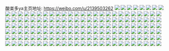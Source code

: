 酸楽多ya主页地址: https://weibo.com/u/2139503262 
![](https://wx4.sinaimg.cn/mw2000/7f863a9egy1h8vaeqa3t7j20rs12hall.jpg) 
![](https://wx4.sinaimg.cn/mw2000/7f863a9egy1h8vaeqkubwj20rs13dqk9.jpg) 
![](https://wx4.sinaimg.cn/mw2000/7f863a9egy1h8vaeqzcb0j20rs15oha2.jpg) 
![](https://wx4.sinaimg.cn/mw2000/7f863a9egy1h8vaerbsouj20rs1277js.jpg) 
![](https://wx4.sinaimg.cn/mw2000/7f863a9egy1h8vaerra51j20rs15oe1p.jpg) 
![](https://wx4.sinaimg.cn/mw2000/7f863a9egy1h8vaes4v1bj20rs15pqk9.jpg) 
![](https://wx4.sinaimg.cn/mw2000/7f863a9egy1h8vafe4244j20rs15p13n.jpg) 
![](https://wx4.sinaimg.cn/mw2000/7f863a9egy1h8vaepy2zgj20rs11217q.jpg) 
![](https://wx4.sinaimg.cn/mw2000/7f863a9egy1h8vaf4278vj20rs10hajq.jpg) 
![](https://wx4.sinaimg.cn/mw2000/7f863a9egy1h8vaf4fv5pj20rs15ok4x.jpg) 
![](https://wx4.sinaimg.cn/mw2000/7f863a9egy1h8srpnrg4yj21hc0u0wnn.jpg) 
![](https://wx4.sinaimg.cn/mw2000/7f863a9egy1h89ki61n0vj221o2qtx6q.jpg) 
![](https://wx4.sinaimg.cn/mw2000/7f863a9egy1h89ki8wg60j22ac334x6r.jpg) 
![](https://wx4.sinaimg.cn/mw2000/7f863a9egy1h89kiajuu9j22c0340npf.jpg) 
![](https://wx4.sinaimg.cn/mw2000/7f863a9egy1h89kic5qk2j234028xnpf.jpg) 
![](https://wx4.sinaimg.cn/mw2000/7f863a9egy1h89kidf788j23402c0kjm.jpg) 
![](https://wx4.sinaimg.cn/mw2000/7f863a9egy1h7r4zvhduxj20yi1frx5o.jpg) 
![](https://wx4.sinaimg.cn/mw2000/7f863a9egy1h7r4zkqy4mj20yi1pcqv5.jpg) 
![](https://wx4.sinaimg.cn/mw2000/7f863a9ely1h7j4br4t07j22c03401kz.jpg) 
![](https://wx4.sinaimg.cn/mw2000/7f863a9ely1h7fl78kayej22c0340qv5.jpg) 
![](https://wx4.sinaimg.cn/mw2000/7f863a9ely1h7eh12r4dij22c03404qr.jpg) 
![](https://wx4.sinaimg.cn/mw2000/7f863a9ely1h7eh14xgdrj22c0340u11.jpg) 
![](https://wx4.sinaimg.cn/mw2000/7f863a9ely1h79e93619pj22c0340qj7.jpg) 
![](https://wx4.sinaimg.cn/mw2000/7f863a9ely1h79e96tsh2j21kw2dc4at.jpg) 
![](https://wx4.sinaimg.cn/mw2000/7f863a9ely1h79e99n08wj21kw2dcx6p.jpg) 
![](https://wx4.sinaimg.cn/mw2000/7f863a9ely1h79e9myfhqj22c03404qs.jpg) 
![](https://wx4.sinaimg.cn/mw2000/7f863a9ely1h77ft61i7vj22c0340x6q.jpg) 
![](https://wx4.sinaimg.cn/mw2000/7f863a9ely1h77fu05hxqj22c0340e82.jpg) 
![](https://wx4.sinaimg.cn/mw2000/7f863a9ely1h77ftpfoznj22c03407wi.jpg) 
![](https://wx4.sinaimg.cn/mw2000/7f863a9ely1h6w1jp8380j226u2x4b2b.jpg) 
![](https://wx4.sinaimg.cn/mw2000/7f863a9ely1h6w1jmsxg9j225x2ncu0x.jpg) 
![](https://wx4.sinaimg.cn/mw2000/7f863a9ely1h6w1jnsd36j22c034013c.jpg) 
![](https://wx4.sinaimg.cn/mw2000/7f863a9ely1h6w1jrytsqj21lw2524qp.jpg) 
![](https://wx4.sinaimg.cn/mw2000/7f863a9ely1h6w1jqa7j8j22c0340e82.jpg) 
![](https://wx4.sinaimg.cn/mw2000/7f863a9ely1h6qt0ghds1j20y10j0751.jpg) 
![](https://wx4.sinaimg.cn/mw2000/7f863a9ely1h6qt0idywoj20yi0j543n.jpg) 
![](https://wx4.sinaimg.cn/mw2000/7f863a9ely1h6qt0bnf6fj20yi0iyq88.jpg) 
![](https://wx4.sinaimg.cn/mw2000/7f863a9ely1h6k8vevrmzj22c03407sg.jpg) 
![](https://wx4.sinaimg.cn/mw2000/7f863a9ely1h6ddhg0h03j20yi1pc7wh.jpg) 
![](https://wx4.sinaimg.cn/mw2000/7f863a9ely1h6b15bfk9sj22c03404qq.jpg) 
![](https://wx4.sinaimg.cn/mw2000/7f863a9ely1h68uia2ueaj21kw2dcq4u.jpg) 
![](https://wx4.sinaimg.cn/mw2000/7f863a9ely1h68ukh7fkpj21kw2ddb2a.jpg) 
![](https://wx4.sinaimg.cn/mw2000/7f863a9ely1h63nrq5i60j20zk0qogwp.jpg) 
![](https://wx4.sinaimg.cn/mw2000/7f863a9ely1h63nrqej3sj20zk0qoaf3.jpg) 
![](https://wx4.sinaimg.cn/mw2000/7f863a9ely1h63nrqm6ugj20zk0qo4cw.jpg) 
![](https://wx4.sinaimg.cn/mw2000/7f863a9ely1h63nrqtfzwj20zk0qo7b0.jpg) 
![](https://wx4.sinaimg.cn/mw2000/7f863a9ely1h63nrr1uv7j20zk0qojt6.jpg) 
![](https://wx4.sinaimg.cn/mw2000/7f863a9ely1h63nrr9tdrj20zk0qotgo.jpg) 
![](https://wx4.sinaimg.cn/mw2000/7f863a9ely1h63nrsqe9lj20zk0qo16v.jpg) 
![](https://wx4.sinaimg.cn/mw2000/7f863a9ely1h61sh9rex4j21400u0t8z.jpg) 
![](https://wx4.sinaimg.cn/mw2000/7f863a9ely1h5zbxt3b25j22c03401ky.jpg) 
![](https://wx4.sinaimg.cn/mw2000/7f863a9ely1h5zbyc47k9j22c0340wop.jpg) 
![](https://wx4.sinaimg.cn/mw2000/7f863a9egy1h5rbmkb88oj21g51g50yy.jpg) 
![](https://wx4.sinaimg.cn/mw2000/7f863a9egy1h5rbem7n0yj20yi1pcb2b.jpg) 
![](https://wx4.sinaimg.cn/mw2000/7f863a9ely1h5rzd3j64zj22dc1kw7wh.jpg) 
![](https://wx4.sinaimg.cn/mw2000/7f863a9egy1h5lten4t0xj22c0340x6p.jpg) 
![](https://wx4.sinaimg.cn/mw2000/7f863a9egy1h5ltere69kj22c0340u0y.jpg) 
![](https://wx4.sinaimg.cn/mw2000/7f863a9egy1h5ltewh7daj20yi1pc4qp.jpg) 
![](https://wx4.sinaimg.cn/mw2000/7f863a9egy1h5lteyk7tmj20yi1pcqv5.jpg) 
![](https://wx4.sinaimg.cn/mw2000/7f863a9egy1h4sjrnn20uj22c0340b2a.jpg) 
![](https://wx4.sinaimg.cn/mw2000/7f863a9egy1h4sjrf70kij22c0340hdt.jpg) 
![](https://wx4.sinaimg.cn/mw2000/7f863a9egy1h4sjrksj75j22c03401ky.jpg) 
![](https://wx4.sinaimg.cn/mw2000/7f863a9egy1h4kjcjvv6fj218g0tm16z.jpg) 
![](https://wx4.sinaimg.cn/mw2000/7f863a9egy1h4kjcixb97j22c0340kjl.jpg) 
![](https://wx4.sinaimg.cn/mw2000/7f863a9egy1h4kjc82p9jj22c0340x6p.jpg) 
![](https://wx4.sinaimg.cn/mw2000/7f863a9ely1h4c2up6leij20t80rjahb.jpg) 
![](https://wx4.sinaimg.cn/mw2000/7f863a9ely1h4c2uw3rhij20qg0jsafd.jpg) 
![](https://wx4.sinaimg.cn/mw2000/7f863a9egy1h48kb0s5szj20yi14yk5w.jpg) 
![](https://wx4.sinaimg.cn/mw2000/7f863a9egy1h40hsplcuqj22c0340e81.jpg) 
![](https://wx4.sinaimg.cn/mw2000/7f863a9ely1h3n3cxco8jj22dc1kwb29.jpg) 
![](https://wx4.sinaimg.cn/mw2000/7f863a9ely1h3n3czupvdj22dc1kwb29.jpg) 
![](https://wx4.sinaimg.cn/mw2000/7f863a9ely1h3n3d21bh9j22dc1kw7wh.jpg) 
![](https://wx4.sinaimg.cn/mw2000/7f863a9ely1h3ha8jtl7cj20yi1bzx23.jpg) 
![](https://wx4.sinaimg.cn/mw2000/7f863a9ely1h3ha8nd8rij21lp24s1kx.jpg) 
![](https://wx4.sinaimg.cn/mw2000/7f863a9ely1h3ha9faf6nj22c03401kz.jpg) 
![](https://wx4.sinaimg.cn/mw2000/7f863a9egy1h2sne3mc6dj20ub0k9ag7.jpg) 
![](https://wx4.sinaimg.cn/mw2000/7f863a9egy1h2sne4c7xgj20t80jo7a6.jpg) 
![](https://wx4.sinaimg.cn/mw2000/7f863a9egy1h2sne7m32kj20oe0g7q6r.jpg) 
![](https://wx4.sinaimg.cn/mw2000/7f863a9egy1h2sne8174pj20ui0kiwkq.jpg) 
![](https://wx4.sinaimg.cn/mw2000/7f863a9egy1h2b63yd9m2j23402c0b2b.jpg) 
![](https://wx4.sinaimg.cn/mw2000/7f863a9egy1h0kwsunsc6j21kw2dchdt.jpg) 
![](https://wx4.sinaimg.cn/mw2000/7f863a9egy1h0kwsof3maj20yi19dwv3.jpg) 
![](https://wx4.sinaimg.cn/mw2000/7f863a9egy1h0kwsnjorcj21kw2ddnpe.jpg) 
![](https://wx4.sinaimg.cn/mw2000/7f863a9egy1h0kwt4jt4fj22c0340kjo.jpg) 
![](https://wx4.sinaimg.cn/mw2000/7f863a9egy1h0kwt2bhwgj21kw2ddkjm.jpg) 
![](https://wx4.sinaimg.cn/mw2000/7f863a9egy1h0kwsqytxbj21kw2dcx6q.jpg) 
![](https://wx4.sinaimg.cn/mw2000/7f863a9egy1h0kwstlvsbj21kw2dcx6q.jpg) 
![](https://wx4.sinaimg.cn/mw2000/7f863a9egy1h0kwszr6plj21kw2dchdu.jpg) 
![](https://wx4.sinaimg.cn/mw2000/7f863a9egy1h0kwswt6q0j21kw2dd7wi.jpg) 
![](https://wx4.sinaimg.cn/mw2000/7f863a9egy1h0e9cbz5noj21sg2dsx6p.jpg) 
![](https://wx4.sinaimg.cn/mw2000/7f863a9egy1h0e9cds4nij21sg2dsqv5.jpg) 
![](https://wx4.sinaimg.cn/mw2000/7f863a9egy1h0e9c9ydecj21sg2dsno5.jpg) 
![](https://wx4.sinaimg.cn/mw2000/7f863a9egy1h02rh1bqdyj22c0340qv7.jpg) 
![](https://wx4.sinaimg.cn/mw2000/7f863a9egy1h02rh2vvuxj20np0zkk88.jpg) 
![](https://wx4.sinaimg.cn/mw2000/7f863a9ely1gzdhtk3ngzj21w02iou0y.jpg) 
![](https://wx4.sinaimg.cn/mw2000/7f863a9ely1gxbfqv2o1bj22c0340u0y.jpg) 
![](https://wx4.sinaimg.cn/mw2000/7f863a9ely1gxbfqrtjsfj22c0340e82.jpg) 
![](https://wx4.sinaimg.cn/mw2000/7f863a9ely1gxbfqx7a2wj22c0340npe.jpg) 
![](https://wx4.sinaimg.cn/mw2000/7f863a9ely1gxbfqzgx7gj22c03404qq.jpg) 
![](https://wx4.sinaimg.cn/mw2000/7f863a9ely1gxbfqyayzqj22c03407wh.jpg) 
![](https://wx4.sinaimg.cn/mw2000/7f863a9ely1gxbfs6l9drj22c0340kjl.jpg) 
![](https://wx4.sinaimg.cn/mw2000/7f863a9ely1gxbfuy1j97j22c0340000.jpg) 
![](https://wx4.sinaimg.cn/mw2000/7f863a9ely1gxbfs5e5oij21kw2dc7wh.jpg) 
![](https://wx4.sinaimg.cn/mw2000/7f863a9ely1gxbfr1aw33j22c0340hdt.jpg) 
![](https://wx4.sinaimg.cn/mw2000/7f863a9egy1gxa35v8mmxj22c03404qv.jpg) 
![](https://wx4.sinaimg.cn/mw2000/7f863a9egy1gxa3684206j22c0340e88.jpg) 
![](https://wx4.sinaimg.cn/mw2000/7f863a9egy1gxa35jexpgj22c0340x6t.jpg) 
![](https://wx4.sinaimg.cn/mw2000/7f863a9egy1gxa372mrrfj22c0340x6r.jpg) 
![](https://wx4.sinaimg.cn/mw2000/7f863a9egy1gxa36r4sjuj22c02c01ky.jpg) 
![](https://wx4.sinaimg.cn/mw2000/7f863a9egy1gxa37e3fctj22c03404qv.jpg) 
![](https://wx4.sinaimg.cn/mw2000/7f863a9egy1gx9z2gfynyj22c02c0u0y.jpg) 
![](https://wx4.sinaimg.cn/mw2000/7f863a9egy1gxa37fgdh3j22c0340qv5.jpg) 
![](https://wx4.sinaimg.cn/mw2000/7f863a9egy1gxa37g958gj21sg2ds7vi.jpg) 
![](https://wx4.sinaimg.cn/mw2000/7f863a9egy1gwy9mmowrgj22c03404qq.jpg) 
![](https://wx4.sinaimg.cn/mw2000/7f863a9egy1gwy9mjviwoj22c0340npe.jpg) 
![](https://wx4.sinaimg.cn/mw2000/7f863a9egy1gwy9moy50ij22c0340u0x.jpg) 
![](https://wx4.sinaimg.cn/mw2000/7f863a9egy1gw95iaidpaj22c0340e84.jpg) 
![](https://wx4.sinaimg.cn/mw2000/7f863a9egy1gw95i8hpxfj20u0140gss.jpg) 
![](https://wx4.sinaimg.cn/mw2000/7f863a9egy1gw95icpbjqj22c0340u0z.jpg) 
![](https://wx4.sinaimg.cn/mw2000/7f863a9egy1gw95i7yty9j22c0340u0z.jpg) 
![](https://wx4.sinaimg.cn/mw2000/7f863a9egy1gw95ih31ozj22c03407wj.jpg) 
![](https://wx4.sinaimg.cn/mw2000/7f863a9egy1gw95if31x4j22c0340kjn.jpg) 
![](https://wx4.sinaimg.cn/mw2000/7f863a9egy1gr6i6gwduzj21sg2dskbt.jpg) 
![](https://wx4.sinaimg.cn/mw2000/7f863a9egy1gr6i5giyf8j21sg2dsh7e.jpg) 
![](https://wx4.sinaimg.cn/mw2000/7f863a9egy1gr6i9aunwuj21sg2ds4kx.jpg) 
![](https://wx4.sinaimg.cn/mw2000/7f863a9egy1gr6i8rmzzlj21sg2dsqhg.jpg) 
![](https://wx4.sinaimg.cn/mw2000/7f863a9egy1gr6i9ceifxj21sg2dsqo2.jpg) 
![](https://wx4.sinaimg.cn/mw2000/002kN8x8gy1gr6i9ehimbj61sg2dsqpv02.jpg) 
![](https://wx4.sinaimg.cn/mw2000/7f863a9egy1gr6i4fiyxtj21sg2dsu0x.jpg) 
![](https://wx4.sinaimg.cn/mw2000/7f863a9egy1gr6i9g7o4qj21sg2dsb29.jpg) 
![](https://wx4.sinaimg.cn/mw2000/7f863a9egy1gr6i9hezlmj20mh0j1k92.jpg) 
![](https://wx4.sinaimg.cn/mw2000/7f863a9egy1gpb0w9swzcj20yi0i5gqy.jpg) 
![](https://wx4.sinaimg.cn/mw2000/7f863a9egy1gpb0wn04p1j22c0340x6r.jpg) 
![](https://wx4.sinaimg.cn/mw2000/7f863a9egy1gpb0wachb1j20yi0hhdx3.jpg) 
![](https://wx4.sinaimg.cn/mw2000/7f863a9egy1gpb0wbxd8zj23402c0b2a.jpg) 
![](https://wx4.sinaimg.cn/mw2000/7f863a9egy1gpb0wd3q6lj22c0340qv5.jpg) 
![](https://wx4.sinaimg.cn/mw2000/7f863a9egy1gpb0wifnw0j22c0340ayd.jpg) 
![](https://wx4.sinaimg.cn/mw2000/7f863a9egy1gpb0wnpca7j21sg1sgduy.jpg) 
![](https://wx4.sinaimg.cn/mw2000/7f863a9egy1gpb0wei0m8j23402c0x4o.jpg) 
![](https://wx4.sinaimg.cn/mw2000/7f863a9egy1gpb0wgeuy6j22c0340qpr.jpg) 
![](https://wx4.sinaimg.cn/mw2000/7f863a9egy1gm09wmy3e8j22c0340x6s.jpg) 
![](https://wx4.sinaimg.cn/mw2000/7f863a9egy1gm09wzpdsfj22c0340hdu.jpg) 
![](https://wx4.sinaimg.cn/mw2000/7f863a9egy1gm09zjnlm5j23402c0b2a.jpg) 
![](https://wx4.sinaimg.cn/mw2000/7f863a9egy1gm09wu103gj22c0340u0y.jpg) 
![](https://wx4.sinaimg.cn/mw2000/7f863a9egy1gm09wvb60mj21sg2dskjl.jpg) 
![](https://wx4.sinaimg.cn/mw2000/7f863a9egy1gm09wx2swbj22c0340qv5.jpg) 
![](https://wx4.sinaimg.cn/mw2000/7f863a9egy1gm09wkenvzj22c0340qv6.jpg) 
![](https://wx4.sinaimg.cn/mw2000/7f863a9egy1gm09wrfivkj22c0340x6q.jpg) 
![](https://wx4.sinaimg.cn/mw2000/7f863a9egy1gm0a12hx6lj22c03404qr.jpg) 
![](https://wx4.sinaimg.cn/mw2000/7f863a9egy1gl605mdns3j21sg2ds7wi.jpg) 
![](https://wx4.sinaimg.cn/mw2000/7f863a9egy1gl605wn6r7j22c0340u0x.jpg) 
![](https://wx4.sinaimg.cn/mw2000/7f863a9egy1gl606et3zjj22c02c0kjl.jpg) 
![](https://wx4.sinaimg.cn/mw2000/7f863a9egy1gl6076ugt8j22c02c04qr.jpg) 
![](https://wx4.sinaimg.cn/mw2000/7f863a9egy1gl607u3h1rj23k02o0b2c.jpg) 
![](https://wx4.sinaimg.cn/mw2000/7f863a9egy1gl607w0d1nj21400u0gux.jpg) 
![](https://wx4.sinaimg.cn/mw2000/7f863a9egy1gl608172j2j21sg2dsk8r.jpg) 
![](https://wx4.sinaimg.cn/mw2000/7f863a9egy1gl608eq0cxj22402tce82.jpg) 
![](https://wx4.sinaimg.cn/mw2000/7f863a9egy1gl608ofju1j22c0340qv5.jpg) 
